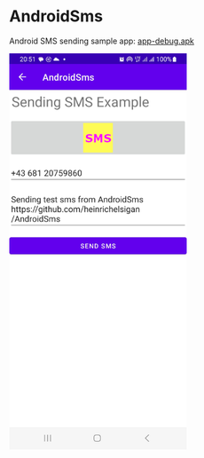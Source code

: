 # AndroidSms
Android SMS sending sample app:
<a href="https://github.com/heinrichelsigan/AndroidSms/blob/main/app/build/outputs/apk/debug/app-debug.apk" target="_blank">app-debug.apk</a>

<img src="https://github.com/heinrichelsigan/AndroidSms/blob/main/app/src/main/res/drawable-v24/screenshot_20230911_androidsms.jpg" width="320" />

